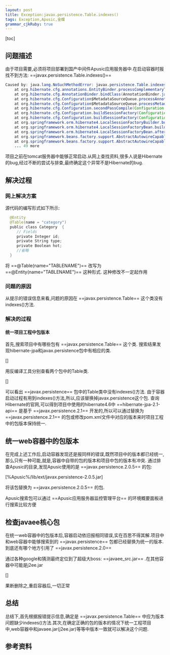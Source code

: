 ```yaml
---
layout: post
title: Exception:javax.persistence.Table.indexes()
tags: Exception,Apusic,金蝶
grammar_cjkRuby: true
---
```


[toc]

## 问题描述

由于项目需要,必须将项目部署到国产中间件Apusic应用服务器中.在启动容器时报
找不到方法: ==javax.persistence.Table.indexes()==

```java
Caused by: java.lang.NoSuchMethodError: javax.persistence.Table.indexes()[Ljavax/persistence/Index;
	at org.hibernate.cfg.annotations.EntityBinder.processComplementaryTableDefinitions(EntityBinder.java:936)
	at org.hibernate.cfg.AnnotationBinder.bindClass(AnnotationBinder.java:824)
	at org.hibernate.cfg.Configuration$MetadataSourceQueue.processAnnotatedClassesQueue(Configuration.java:3788)
	at org.hibernate.cfg.Configuration$MetadataSourceQueue.processMetadata(Configuration.java:3742)
	at org.hibernate.cfg.Configuration.secondPassCompile(Configuration.java:1410)
	at org.hibernate.cfg.Configuration.buildSessionFactory(Configuration.java:1844)
	at org.hibernate.cfg.Configuration.buildSessionFactory(Configuration.java:1928)
	at org.springframework.orm.hibernate4.LocalSessionFactoryBuilder.buildSessionFactory(LocalSessionFactoryBuilder.java:343)
	at org.springframework.orm.hibernate4.LocalSessionFactoryBean.buildSessionFactory(LocalSessionFactoryBean.java:431)
	at org.springframework.orm.hibernate4.LocalSessionFactoryBean.afterPropertiesSet(LocalSessionFactoryBean.java:416)
	at org.springframework.beans.factory.support.AbstractAutowireCapableBeanFactory.invokeInitMethods(AbstractAutowireCapableBeanFactory.java:1612)
	at org.springframework.beans.factory.support.AbstractAutowireCapableBeanFactory.initializeBean(AbstractAutowireCapableBeanFactory.java:1549)
	... 49 more
```

项目之前在tomcat服务器中能够正常启动.从网上查找资料,很多人说是Hibernate的bug,经过不断的尝试与排查,最终确定这个异常不是Hibernate的bug.

## 解决过程

### 网上解决方案

源代码的编写形式如下所示:

```java 
  @Entity  
  @Table(name = "category")  
  public class Category  {  
  	 // Fields  
 	 private Integer id;  
  	 private String type;  
 	 private Boolean hot;  
  	 //省略  
  }
```

将 ==@Table(name="TABLENAME")== 改写为 ==@Entity(name="TABLENAME")== 这种形式.
这种修改不一定起作用

### 问题的原因

从提示的错误信息来看,问题的原因在 ==javax.persistence.Table== 这个类没有indexes()方法.

### 解决的过程

#### 统一项目工程中包版本

首先,搜索项目中有哪些包有 ==javax.persistence.Table== 这个类.
搜索结果发现hibernate-jpa和javax.persistence包中有相应的类.

[]

用反编译工具分别查看两个包中的Table类.

[]

可以看出 ==javax.persistence== 包中的Table类中没有indexes()方法.
由于容器启动过程有用到indexes()方法,所以,应该替换掉javax.persistence这个包.
查询Hibernate的官网,可以得到项目中使用的hibernate4.6中 ==hibernate-jpa-2.1-api== 是基于 ==javax.persistence.2.1== 开发的,所以可以通过替换为  ==javax.persistence.2.1== 的包或修改pom.xml文件中对应的版本来时项目工程中的包版本保持统一.

## 统一web容器中的包版本

在完成上述工作后,启动容器发现还是报同样的错误,既然项目中的版本都已经统一,那么只有一种可能,就是,容器中自带的包的版本和项目中包的版本有冲突.
通过排查Apusic的目录,发现Apusic使用的是 ==javax.persistence.2.0.5== 的包:

[%Apusic%/lib/ext/javax.persistence-2.0.5.jar]

将该包替换为 ==javax.persistence.2.0.5== 的包.

Apusic搜索包可以通过 ==Apusic应用服务器监控管理平台== 的环境概要面板进行搜索比较方便

## 检查javaee核心包

在统一web容器中的包版本后,容器启动依旧报相同错误,实在百思不得其解.项目中和web容器中能够搜索到的 ==javax.persistence== 包都已经替换为统一的版本.到底还有哪个地方引用了 ==javax.persistence.2.0== 

通过各种google和猜测最终定位到了超级大boss: ==javaee_src.jar== .在其他容器中可能是j2ee.jar

[]

果断删除之,重启容器后,一切正常



## 总结

总结下,首先根据报错提示信息,确定是 ==javax.persistence.Table== 中应为版本问题缺少indexes()方法.其次,在确定正确的包的版本的情况下统一工程项目中,web容器中和javaee.jar(j2ee.jar)等等中版本一致就可以解决这个问题.

## 参考资料


